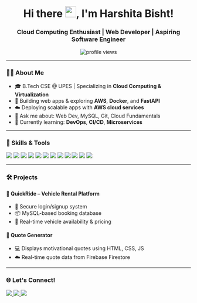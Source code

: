 <h1 align="center">Hi there <img src="https://media.giphy.com/media/hvRJCLFzcasrR4ia7z/giphy.gif" width="30px"/>, I'm Harshita Bisht!</h1>
<h3 align="center">Cloud Computing Enthusiast | Web Developer | Aspiring Software Engineer</h3>

<p align="center">
  <img src="https://komarev.com/ghpvc/?username=harshitabisht05&label=Profile%20views&color=0e75b6&style=flat" alt="profile views"/>
</p>

---

### 👩‍💻 About Me

- 🎓 B.Tech CSE @ UPES | Specializing in **Cloud Computing & Virtualization**
- 🔭 Building web apps & exploring **AWS**, **Docker**, and **FastAPI**
- ☁️ Deploying scalable apps with **AWS cloud services**
- 💬 Ask me about: Web Dev, MySQL, Git, Cloud Fundamentals
- 🌱 Currently learning: **DevOps**, **CI/CD**, **Microservices**

---

### 🚀 Skills & Tools

<p align="left">
  <!-- Languages -->
  <img src="https://img.shields.io/badge/C-00599C?style=for-the-badge&logo=c&logoColor=white"/>
  <img src="https://img.shields.io/badge/Python-3670A0?style=for-the-badge&logo=python&logoColor=white"/>
  <img src="https://img.shields.io/badge/Java-ED8B00?style=for-the-badge&logo=java&logoColor=white"/>
  <img src="https://img.shields.io/badge/HTML5-E34F26?style=for-the-badge&logo=html5&logoColor=white"/>
  <img src="https://img.shields.io/badge/CSS3-1572B6?style=for-the-badge&logo=css3&logoColor=white"/>
  <img src="https://img.shields.io/badge/JavaScript-F7DF1E?style=for-the-badge&logo=javascript&logoColor=black"/>

  <!-- Tools -->
  <img src="https://img.shields.io/badge/MySQL-005C84?style=for-the-badge&logo=mysql&logoColor=white"/>
  <img src="https://img.shields.io/badge/Firebase-FFCA28?style=for-the-badge&logo=firebase&logoColor=black"/>
  <img src="https://img.shields.io/badge/AWS-232F3E?style=for-the-badge&logo=amazon-aws&logoColor=white"/>
  <img src="https://img.shields.io/badge/Docker-2496ED?style=for-the-badge&logo=docker&logoColor=white"/>
  <img src="https://img.shields.io/badge/Git-F05032?style=for-the-badge&logo=git&logoColor=white"/>
  <img src="https://img.shields.io/badge/VS%20Code-0078D4?style=for-the-badge&logo=visual-studio-code&logoColor=white"/>
</p>

---

### 🛠 Projects

#### 🚗 QuickRide – Vehicle Rental Platform
- 🔐 Secure login/signup system
- 📦 MySQL-based booking database
- 🎯 Real-time vehicle availability & pricing

#### 💬 Quote Generator
- 💻 Displays motivational quotes using HTML, CSS, JS
- ☁️ Real-time quote data from Firebase Firestore

---

### 🌐 Let's Connect!

<p align="left">
  <a href="mailto:harshitabisht0515@gmail.com">
    <img src="https://img.shields.io/badge/Email-D14836?style=for-the-badge&logo=gmail&logoColor=white"/>
  </a>
  <a href="https://www.linkedin.com/in/harshitabisht0511/">
    <img src="https://img.shields.io/badge/LinkedIn-0077B5?style=for-the-badge&logo=linkedin&logoColor=white"/>
  </a>
  <a href="https://github.com/harshitabisht05">
    <img src="https://img.shields.io/badge/GitHub-100000?style=for-the-badge&logo=github&logoColor=white"/>
  </a>
</p>
